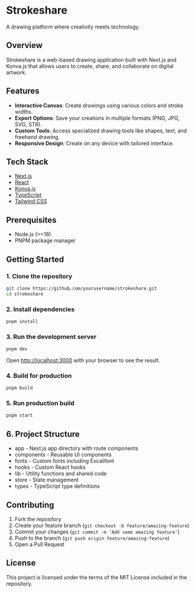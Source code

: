 # Strokeshare

A drawing platform where creativity meets technology.

## Overview

Strokeshare is a web-based drawing application built with Next.js and Konva.js that allows users to create, share, and collaborate on digital artwork.

## Features

- **Interactive Canvas**: Create drawings using various colors and stroke widths.
- **Export Options**: Save your creations in multiple formats (PNG, JPG, SVG, STR).
- **Custom Tools**: Access specialized drawing tools like shapes, text, and freehand drawing.
- **Responsive Design**: Create on any device with tailored interface.

## Tech Stack

- [Next.js](https://nextjs.org/)
- [React](https://react.dev/)
- [Konva.js](https://konvajs.org/)
- [TypeScript](https://www.typescriptlang.org/)
- [Tailwind CSS](https://tailwindcss.com/)

## Prerequisites

- Node.js (>=18)
- PNPM package manager

## Getting Started

### 1. Clone the repository

```bash
git clone https://github.com/yourusername/strokeshare.git
cd strokeshare
```

### 2. Install dependencies

```bash
pnpm install
```

### 3. Run the development server

```bash
pnpm dev
```

Open [http://localhost:3000](http://localhost:3000) with your browser to see the result.

### 4. Build for production

```bash
pnpm build
```

### 5. Run production build

```bash
pnpm start
```

## 6. Project Structure

- app - Next.js app directory with route components
- components - Reusable UI components
- fonts - Custom fonts including Excalifont
- hooks - Custom React hooks
- lib - Utility functions and shared code
- store - State management
- types - TypeScript type definitions

## Contributing

1. Fork the repository
2. Create your feature branch (`git checkout -b feature/amazing-feature`)
3. Commit your changes (`git commit -m 'Add some amazing feature'`)
4. Push to the branch (`git push origin feature/amazing-feature`)
5. Open a Pull Request

## License

This project is licensed under the terms of the MIT License included in the repository.
